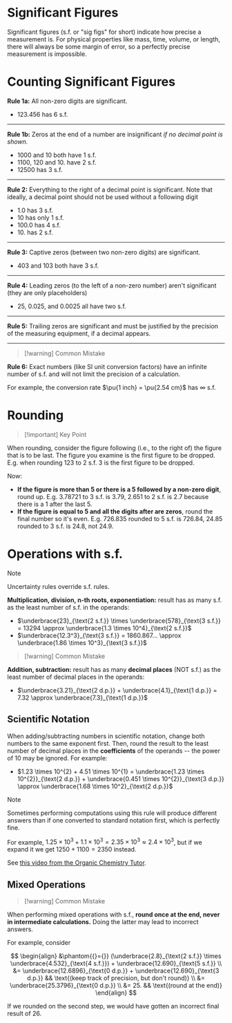 # Significant Figures

Significant figures (s.f. or "sig figs" for short) indicate how precise a measurement is. For physical properties like mass, time, volume, or length, there will always be some margin of error, so a perfectly precise measurement is impossible.

# Counting Significant Figures

**Rule 1a:** All non-zero digits are significant.

- $123.456$ has 6 s.f.

---

**Rule 1b:** Zeros at the end of a number are insignificant _if no decimal point is shown._

- $1000$ and $10$ both have 1 s.f.
- $1100$, $120$ and $10.$ have 2 s.f.
- $12500$ has 3 s.f.

---

**Rule 2:** Everything to the right of a decimal point is significant. Note that ideally, a decimal point should not be used without a following digit

- $1.0$ has 3 s.f.
- $10$ has only 1 s.f.
- $100.0$ has 4 s.f.
- $10.$ has 2 s.f.

---

**Rule 3:** Captive zeros (between two non-zero digits) are significant.

- $403$ and $103$ both have 3 s.f.

---

**Rule 4:** Leading zeros (to the left of a non-zero number) aren't significant (they are only placeholders)

- $25$, $0.025$, and $0.0025$ all have two s.f.

---

**Rule 5:** Trailing zeros are significant and must be justified by the precision of the measuring equipment, if a decimal appears.

---

> [!warning] Common Mistake

**Rule 6:** Exact numbers (like SI unit conversion factors) have an infinite number of s.f. and will not limit the precision of a calculation.

For example, the conversion rate $\pu{1 inch} = \pu{2.54 cm}$ has $\infty$ s.f.

# Rounding

> [!important] Key Point

When rounding, consider the figure following (i.e., to the right of) the figure that is to be last. The figure you examine is the first figure to be dropped. E.g. when rounding $123$ to 2 s.f. $3$ is the first figure to be dropped.

Now:

- **If the figure is more than 5 or there is a 5 followed by a non-zero digit**, round up. E.g. $3.78721$ to 3 s.f. is $3.79$, $2.651$ to 2 s.f. is $2.7$ because there is a $1$ after the last $5$.
- **If the figure is equal to 5 and all the digits after are zeros**, round the final number so it's even. E.g. $726.835$ rounded to 5 s.f. is $726.84$, $24.85$ rounded to 3 s.f. is $24.8$, not $24.9$.

# Operations with s.f.

> [!note]
> Uncertainty rules override s.f. rules.

**Multiplication, division, n-th roots, exponentiation:** result has as many s.f. as the least number of s.f. in the operands:

- $\underbrace{23}_{\text{2 s.f.}} \times \underbrace{578}_{\text{3 s.f.}} = 13294 \approx \underbrace{1.3 \times 10^4}_{\text{2 s.f.}}$
- $\underbrace{12.3^3}_{\text{3 s.f.}} = 1860.867... \approx \underbrace{1.86 \times 10^3}_{\text{3 s.f.}}$

> [!warning] Common Mistake

**Addition, subtraction:** result has as many **decimal places** (NOT s.f.) as the least number of decimal places in the operands:

- $\underbrace{3.21}_{\text{2 d.p.}} + \underbrace{4.1}_{\text{1 d.p.}} = 7.32 \approx \underbrace{7.3}_{\text{1 d.p.}}$

## Scientific Notation

When adding/subtracting numbers in scientific notation, change both numbers to the same exponent first. Then, round the result to the least number of decimal places in the **coefficients** of the operands -- the power of 10 may be ignored. For example:

- $1.23 \times 10^{2} + 4.51 \times 10^{1} = \underbrace{1.23 \times 10^{2}}_{\text{2 d.p.}} + \underbrace{0.451 \times 10^{2}}_{\text{3 d.p.}} \approx \underbrace{1.68 \times 10^2}_{\text{2 d.p.}}$

> [!note]
> Sometimes performing computations using this rule will produce different answers than if one converted to standard notation first, which is perfectly fine.
>
> For example, $1.25 \times 10^{3}+ 1.1 \times 10^{3} = 2.35 \times 10^{3} \approx 2.4 \times 10^3$, but if we expand it we get $1250 + 1100 = 2350$ instead.
>
> See [this video from the Organic Chemistry Tutor](https://youtu.be/BmeImtwhfj8?t=2270).

## Mixed Operations

> [!warning] Common Mistake


When performing mixed operations with s.f., **round once at the end, never in intermediate calculations.** Doing the latter may lead to incorrect answers.

For example, consider

$$
\begin{align}
&\phantom{{}={}} (\underbrace{2.8}_{\text{2 s.f.}} \times \underbrace{4.532}_{\text{4 s.f.}}) + \underbrace{12.690}_{\text{5 s.f.}} \\
&= \underbrace{12.6896}_{\text{0 d.p.}} + \underbrace{12.690}_{\text{3 d.p.}} && \text{(keep track of precision, but don't round)} \\
&= \underbrace{25.3796}_{\text{0 d.p.}} \\
&= 25. && \text{(round at the end)}
\end{align}
$$

If we rounded on the second step, we would have gotten an incorrect final result of $26$.
